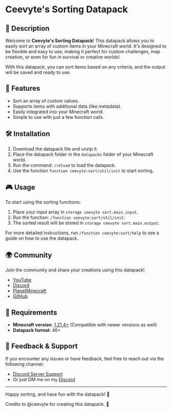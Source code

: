 # Ceevyte's Sorting Datapack

## 📜 Description

Welcome to **Ceevyte's Sorting Datapack**! This datapack allows you to easily sort an array of custom items in your Minecraft world. It's designed to be flexible and easy to use, making it perfect for custom challenges, map creation, or even for fun in survival or creative worlds!

With this datapack, you can sort items based on any criteria, and the output will be saved and ready to use.

## 📂 Features

- Sort an array of custom values.
- Supports items with additional data (like metadata).
- Easily integrated into your Minecraft world.
- Simple to use with just a few function calls.

## 🛠️ Installation

1. Download the datapack file and unzip it.
2. Place the datapack folder in the `datapacks` folder of your Minecraft world.
3. Run the command: `/reload` to load the datapack.
4. Use the function `function ceevyte:sort/util/init` to start sorting.

## 🎮 Usage

To start using the sorting functions:

1. Place your input array in `storage ceevyte sort.main.input`.
2. Run the function: `/function ceevyte:sort/util/init`.
3. The sorted result will be stored in `storage ceevyte sort.main.output`.

For more detailed instructions, run `/function ceevyte:sort/help` to see a guide on how to use the datapack.

## 🌍 Community

Join the community and share your creations using this datapack!

- [YouTube](https://www.youtube.com/@ceevyte)
- [Discord](https://discord.gg/eGp9E4tksJ)
- [PlanetMinecraft](https://www.planetminecraft.com/member/ceevyte/)
- [GitHub](https://github.com/ceevyte/)
## 🧰 Requirements

- **Minecraft version**: [1.21.4+](#) (Compatible with newer versions as well)
- **Datapack format**: 46+

## 💬 Feedback & Support

If you encounter any issues or have feedback, feel free to reach out via the following channel:

- [Discord Server Support](https://discord.com/channels/1357573490294653100/1357996098429518005)
- Or just DM me on my [Discord](https://discordapp.com/users/1015484539365232680)

---

Happy sorting, and have fun with the datapack! 🎉

Credits to @ceevyte for creating this datapack. 💖


